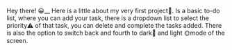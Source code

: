 Hey there! 😀__
Here is a little about my very first project🥳. Is a basic to-do list, where you can add your task, there is a dropdown list to select the priority⚠️ of that task, you can delete and complete the tasks added. 
There is also the option to switch back and fourth to dark🌙 and light 🌞mode of the screen.
